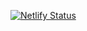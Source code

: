 [![Netlify Status](https://api.netlify.com/api/v1/badges/fed09fd1-0953-4197-83ca-5956c74c5447/deploy-status)](https://app.netlify.com/sites/fascinating-douhua-6ddba6/deploys)
